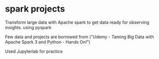 # spark projects

Transform large data with Apache spark to get data ready for observing insights.
using pyspark

Few data and projects are borrowed from ("Udemy - Taming Big Data with Apache Spark 3 and Python - Hands On!")

Used Jupyterlab for practice
